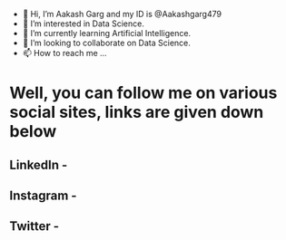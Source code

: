 - 👋 Hi, I’m Aakash Garg and my ID is @Aakashgarg479
- 👀 I’m interested in Data Science.
- 🌱 I’m currently learning Artificial Intelligence.
- 💞️ I’m looking to collaborate on Data Science.
- 📫 How to reach me ...

# Well, you can follow me on various social sites, links are given down below

## LinkedIn - 
## Instagram - 
## Twitter - 

<!---
Aakashgarg479/Aakashgarg479 is a ✨ special ✨ repository because its `README.md` (this file) appears on your GitHub profile.
You can click the Preview link to take a look at your changes.
--->
